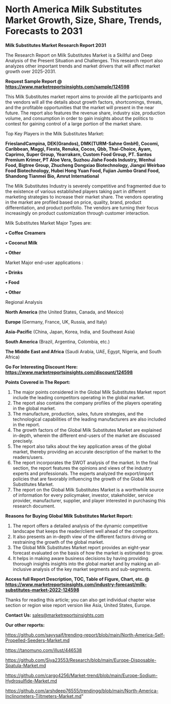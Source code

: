 # North America Milk Substitutes Market Growth, Size, Share, Trends, Forecasts to 2031

<strong>Milk Substitutes Market Research Report 2031</strong>

The Research Report on Milk Substitutes Market is a Skillful and Deep Analysis of the Present Situation and Challenges. This research report also analyzes other important trends and market drivers that will affect market growth over 2025-2031.

<strong>Request Sample Report @ <a href=https://www.marketreportsinsights.com/sample/124598>https://www.marketreportsinsights.com/sample/124598</a></strong>

This Milk Substitutes market report aims to provide all the participants and the vendors will all the details about growth factors, shortcomings, threats, and the profitable opportunities that the market will present in the near future. The report also features the revenue share, industry size, production volume, and consumption in order to gain insights about the politics to contest for gaining control of a large portion of the market share.

Top Key Players in the Milk Substitutes Market:

<strong>FrieslandCampina, DEK(Grandos), DMK(TURM-Sahne GmbH), Cocomi, Caribbean, Maggi, Fiesta, Renuka, Cocos, Qbb, Thai-Choice, Ayam, Caprimo, Super Group, Yearrakarn, Custom Food Group, PT. Santos Premium Krimer, PT Aloe Vera, Suzhou Jiahe Foods Industry, Wenhui Food, Bigtree Group, Zhucheng Dongxiao Biotechnology, Jiangxi Weirbao Food Biotechnology, Hubei Hong Yuan Food, Fujian Jumbo Grand Food, Shandong Tianmei Bio, Amrut International</strong>

The Milk Substitutes Industry is severely competitive and fragmented due to the existence of various established players taking part in different marketing strategies to increase their market share. The vendors operating in the market are profiled based on price, quality, brand, product differentiation, and product portfolio. The vendors are turning their focus increasingly on product customization through customer interaction.

Milk Substitutes Market Major Types are:

<strong>• Coffee Creamers

• Coconut Milk

• Other</strong>

Market Major end-user applications :

<strong>• Drinks

• Food

• Other</strong>

Regional Analysis

</u><strong><b>North America</b></strong> (the United States, Canada, and Mexico)

<strong><b>Europe </b></strong>(Germany, France, UK, Russia, and Italy)

<strong><b>Asia-Pacific</b></strong> (China, Japan, Korea, India, and Southeast Asia)

<strong><b>South America</b></strong> (Brazil, Argentina, Colombia, etc.)

<strong><b>The Middle East and Africa</b></strong> (Saudi Arabia, UAE, Egypt, Nigeria, and South Africa)

<strong>Go For Interesting Discount Here: <a href=https://www.marketreportsinsights.com/discount/124598>https://www.marketreportsinsights.com/discount/124598</a></strong>

<strong>Points Covered in The Report:</strong>
<ol>
  <li>The major points considered in the Global Milk Substitutes Market report include the leading competitors operating in the global market.</li>
  <li>The report also contains the company profiles of the players operating in the global market.</li>
  <li>The manufacture, production, sales, future strategies, and the technological capabilities of the leading manufacturers are also included in the report.</li>
  <li>The growth factors of the Global Milk Substitutes Market are explained in-depth, wherein the different end-users of the market are discussed precisely.</li>
  <li>The report also talks about the key application areas of the global market, thereby providing an accurate description of the market to the readers/users.</li>
  <li>The report incorporates the SWOT analysis of the market. In the final section, the report features the opinions and views of the industry experts and professionals. The experts analyzed the export/import policies that are favorably influencing the growth of the Global Milk Substitutes Market.</li>
  <li>The report on the Global Milk Substitutes Market is a worthwhile source of information for every policymaker, investor, stakeholder, service provider, manufacturer, supplier, and player interested in purchasing this research document.</li>
</ol>
<strong>Reasons for Buying Global Milk Substitutes Market Report:</strong>

<ol>
  <li>The report offers a detailed analysis of the dynamic competitive landscape that keeps the reader/client well ahead of the competitors.</li>
  <li>It also presents an in-depth view of the different factors driving or restraining the growth of the global market.</li>
  <li>The Global Milk Substitutes Market report provides an eight-year forecast evaluated on the basis of how the market is estimated to grow.</li>
  <li>It helps in making aware business decisions by having providing thorough insights insights into the global market and by making an all-inclusive analysis of the key market segments and sub-segments.</li>
</ol>
<strong>Access full Report Description, TOC, Table of Figure, Chart, etc. @ <a href=https://www.marketreportsinsights.com/industry-forecast/milk-substitutes-market-2022-124598>https://www.marketreportsinsights.com/industry-forecast/milk-substitutes-market-2022-124598</a></strong>


Thanks for reading this article; you can also get individual chapter wise section or region wise report version like Asia, United States, Europe.

<strong>Contact Us:</strong>
sales@marketreportsinsights.com

<strong>Our other reports:</strong>

<a href=https://github.com/sayysaif/trending-report/blob/main/North-America-Self-Propelled-Seeders-Market.md>https://github.com/sayysaif/trending-report/blob/main/North-America-Self-Propelled-Seeders-Market.md</a>

<a href=https://tanomuno.com/illust/446538>https://tanomuno.com/illust/446538</a>

<a href=https://github.com/Siya23553/Research/blob/main/Europe-Disposable-Spatula-Market.md>https://github.com/Siya23553/Research/blob/main/Europe-Disposable-Spatula-Market.md</a>

<a href=https://github.com/cargo4256/Market-trend/blob/main/Europe-Sodium-Hydrosulfide-Market.md>https://github.com/cargo4256/Market-trend/blob/main/Europe-Sodium-Hydrosulfide-Market.md</a>

<a href=https://github.com/arshdeep76555/trendingg/blob/main/North-America-Inclinometers-Tiltmeters-Market.md>https://github.com/arshdeep76555/trendingg/blob/main/North-America-Inclinometers-Tiltmeters-Market.md</a>"
